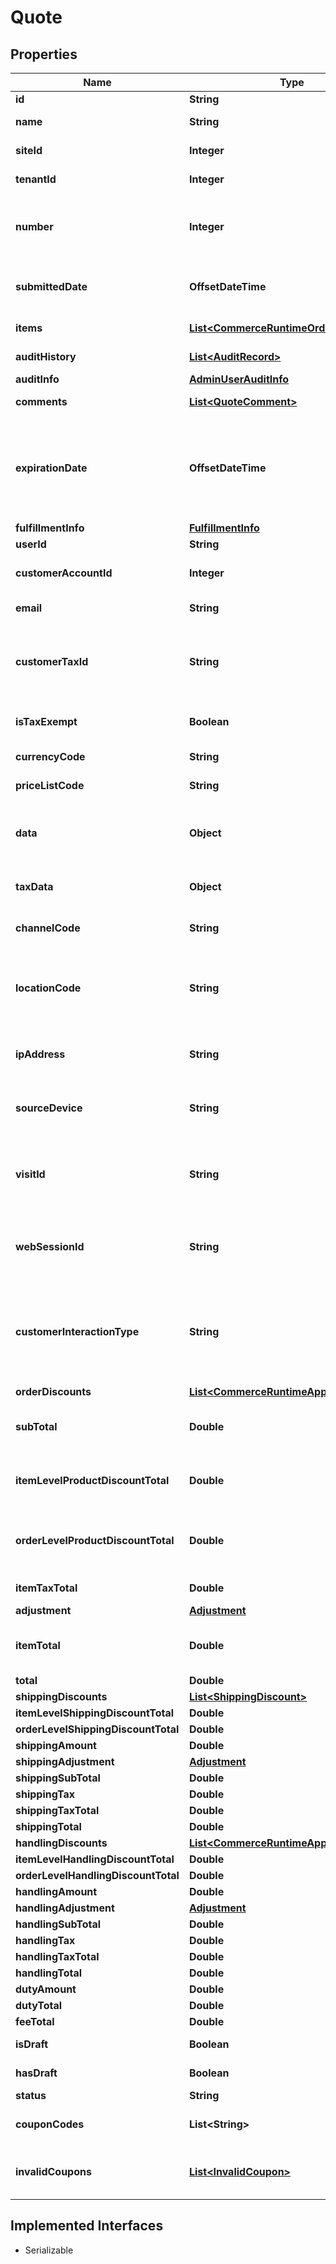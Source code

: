 

# Quote


## Properties

| Name | Type | Description | Notes |
|------------ | ------------- | ------------- | -------------|
|**id** | **String** | Unique identifier. |  [optional] |
|**name** | **String** | Name of the quote |  [optional] |
|**siteId** | **Integer** | Unique identifier of the Site. |  [optional] |
|**tenantId** | **Integer** | Unique identifier of the Tenant. |  [optional] |
|**number** | **Integer** | Auto generated number that is assigned to the quote when creation. |  [optional] |
|**submittedDate** | **OffsetDateTime** | When the customer placed (submitted) the Quote. |  [optional] |
|**items** | [**List&lt;CommerceRuntimeOrderItem&gt;**](CommerceRuntimeOrderItem.md) | List of items in the Quote. |  [optional] |
|**auditHistory** | [**List&lt;AuditRecord&gt;**](AuditRecord.md) | User modified Audit History |  [optional] |
|**auditInfo** | [**AdminUserAuditInfo**](AdminUserAuditInfo.md) |  |  [optional] |
|**comments** | [**List&lt;QuoteComment&gt;**](QuoteComment.md) | Comments on a quote |  [optional] |
|**expirationDate** | **OffsetDateTime** | When the quote will no longer be active. That is, the quote is considered abandoned.   Date in UTC Date/Time. |  [optional] |
|**fulfillmentInfo** | [**FulfillmentInfo**](FulfillmentInfo.md) |  |  [optional] |
|**userId** | **String** |  |  [optional] |
|**customerAccountId** | **Integer** | Unique identifier of the customer account. |  [optional] |
|**email** | **String** | Email address for checkout |  [optional] |
|**customerTaxId** | **String** | The customers tax ID. If Customer Account ID exists in the system, will set this. |  [optional] [readonly] |
|**isTaxExempt** | **Boolean** | Unique identifier of the customer account. |  [optional] [readonly] |
|**currencyCode** | **String** | ISO Currency Code. |  [optional] |
|**priceListCode** | **String** | Pricelist code for the checkout |  [optional] |
|**data** | **Object** | Custom data for a given vendor set within the commerce process. |  [optional] |
|**taxData** | **Object** | Storage for any additional/custom tax data. |  [optional] |
|**channelCode** | **String** | Unique identifier of the channel for this item. |  [optional] |
|**locationCode** | **String** | Identifies the location at which the order was placed if the order was placed externally. |  [optional] |
|**ipAddress** | **String** | IP address of the user placing the order. (User or customer?) |  [optional] |
|**sourceDevice** | **String** | Source device of the user placing the order. (User or customer?) |  [optional] |
|**visitId** | **String** | Identifies the Visit ID that was current when the order was placed or when the cart was last updated. |  [optional] |
|**webSessionId** | **String** | Identifies the web session used to place the order or last update the cart. |  [optional] |
|**customerInteractionType** | **String** | Determines the interaction type that a customer will use to create this object.  Valid values are: Website, Store, Call, Unknown |  [optional] |
|**orderDiscounts** | [**List&lt;CommerceRuntimeAppliedDiscount&gt;**](CommerceRuntimeAppliedDiscount.md) |  |  [optional] |
|**subTotal** | **Double** | Subtotal before any coupon codes, taxes, fees, etc. |  [optional] |
|**itemLevelProductDiscountTotal** | **Double** | The total value of item-level product discounts. |  [optional] |
|**orderLevelProductDiscountTotal** | **Double** | The total value of order-level (group-level) product discounts. |  [optional] |
|**itemTaxTotal** | **Double** | Total tax on products. |  [optional] |
|**adjustment** | [**Adjustment**](Adjustment.md) |  |  [optional] |
|**itemTotal** | **Double** | The total product cost, accounting for discounts and tax. |  [optional] |
|**total** | **Double** | Final total |  [optional] |
|**shippingDiscounts** | [**List&lt;ShippingDiscount&gt;**](ShippingDiscount.md) |  |  [optional] |
|**itemLevelShippingDiscountTotal** | **Double** |  |  [optional] |
|**orderLevelShippingDiscountTotal** | **Double** |  |  [optional] |
|**shippingAmount** | **Double** |  |  [optional] |
|**shippingAdjustment** | [**Adjustment**](Adjustment.md) |  |  [optional] |
|**shippingSubTotal** | **Double** |  |  [optional] |
|**shippingTax** | **Double** |  |  [optional] |
|**shippingTaxTotal** | **Double** |  |  [optional] |
|**shippingTotal** | **Double** |  |  [optional] |
|**handlingDiscounts** | [**List&lt;CommerceRuntimeAppliedDiscount&gt;**](CommerceRuntimeAppliedDiscount.md) |  |  [optional] |
|**itemLevelHandlingDiscountTotal** | **Double** |  |  [optional] |
|**orderLevelHandlingDiscountTotal** | **Double** |  |  [optional] |
|**handlingAmount** | **Double** |  |  [optional] |
|**handlingAdjustment** | [**Adjustment**](Adjustment.md) |  |  [optional] |
|**handlingSubTotal** | **Double** |  |  [optional] |
|**handlingTax** | **Double** |  |  [optional] |
|**handlingTaxTotal** | **Double** |  |  [optional] |
|**handlingTotal** | **Double** |  |  [optional] |
|**dutyAmount** | **Double** |  |  [optional] |
|**dutyTotal** | **Double** |  |  [optional] |
|**feeTotal** | **Double** |  |  [optional] |
|**isDraft** | **Boolean** | Is this quote a draft |  [optional] |
|**hasDraft** | **Boolean** | Does this quote have a draft |  [optional] |
|**status** | **String** |  |  [optional] |
|**couponCodes** | **List&lt;String&gt;** | Coupon codes associated with this Quote. |  [optional] |
|**invalidCoupons** | [**List&lt;InvalidCoupon&gt;**](InvalidCoupon.md) | A list of invalid coupons that were attempted on the quote |  [optional] |


## Implemented Interfaces

* Serializable


